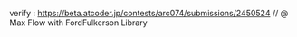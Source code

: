 verify : https://beta.atcoder.jp/contests/arc074/submissions/2450524
// @ Max Flow with FordFulkerson Library
